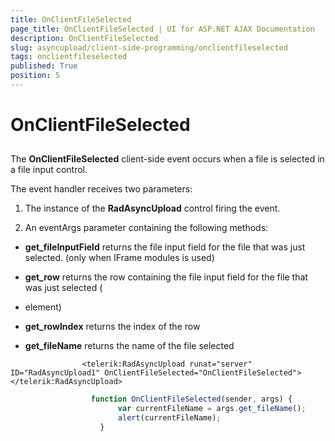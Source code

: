```yaml
---
title: OnClientFileSelected
page_title: OnClientFileSelected | UI for ASP.NET AJAX Documentation
description: OnClientFileSelected
slug: asyncupload/client-side-programming/onclientfileselected
tags: onclientfileselected
published: True
position: 5
---
```


# OnClientFileSelected



## 

The __OnClientFileSelected__ client-side event occurs when a file is selected in a file input control.

The event handler receives two parameters:

1. The instance of the __RadAsyncUpload__ control firing the event.

1. An eventArgs parameter containing the following methods:

* __get_fileInputField__ returns the file input field for the file that was just selected. (only when IFrame modules is used)

* __get_row__ returns the row containing the file input field for the file that was just selected (<LI> element)

* __get_rowIndex__ returns the index of the row

* __get_fileName__ returns the name of the file selected

````ASPNET
	            <telerik:RadAsyncUpload runat="server" ID="RadAsyncUpload1" OnClientFileSelected="OnClientFileSelected"></telerik:RadAsyncUpload>
````



````JavaScript
	              function OnClientFileSelected(sender, args) {
	                    var currentFileName = args.get_fileName();
	                    alert(currentFileName);
	                }
````


